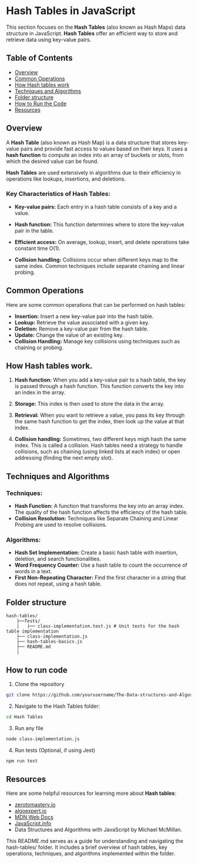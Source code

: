 # Hash Tables in JavaScript

This section focuses on the **Hash Tables** (also known as Hash Maps) data structure in JavaScript. **Hash Tables** offer an efficient way to store and retrieve data using key-value pairs.

## Table of Contents

- [Overview](#overview)
- [Common Operations](#data-structures-covered)
- [How Hash tables work](#How-hash-tables-work)
- [Techniques and Algorithms](#algorithms)
- [Folder structure](#folder-structure)
- [How to Run the Code](#how-to-use)
- [Resources](#resources)

## Overview

A **Hash Table** (also known as Hash Map) is a data structure that stores key-value pairs and provide fast access to values based on their keys. It uses a **hash function** to compute an index into an array of buckets or slots, from which the desired value can be found.

**Hash Tables** are used extensively in algorithms due to their efficiency in operations like lookups, insertions, and deletions.

### Key Characteristics of Hash Tables:

- **Key-value pairs:** Each entry in a hash table consists of a key and a value.

- **Hash function:** This function determines where to store the key-value pair in the table.

- **Efficient access:** On average, lookup, insert, and delete operations take constant time O(1).

- **Collision handling:** Collisions occur when different keys map to the same index. Common techniques include separate chaining and linear probing.

## Common Operations

Here are some common operations that can be performed on hash tables:

- **Insertion:** Insert a new key-value pair into the hash table.
- **Lookup:** Retrieve the value associated with a given key.
- **Deletion:** Remove a key-value pair from the hash table.
- **Update:** Change the value of an existing key.
- **Collision Handling:** Manage key collisions using techniques such as chaining or probing.

## How Hash tables work.

1. **Hash function:** When you add a key-value pair to a hash table, the key is passed through a hash function. This function converts the key into an index in the array.

2. **Storage:** This index is then used to store the data in the array.

3. **Retrieval:** When you want to retrieve a value, you pass its key through the same hash function to get the index, then look up the value at that index.

4. **Collision handling:** Sometimes, two different keys migh hash the same index. This is called a collision. Hash tables need a strategy to handle collisions, such as chaining (using linked lists at each index) or open addressing (finding the next empty slot).

## Techniques and Algorithms

### Techniques:

- **Hash Function:** A function that transforms the key into an array index. The quality of the hash function affects the efficiency of the hash table.
- **Collision Resolution:** Techniques like Separate Chaining and Linear Probing are used to resolve collisions.

### Algorithms:

- **Hash Set Implementation:** Create a basic hash table with insertion, deletion, and search functionalities.
- **Word Frequency Counter:** Use a hash table to count the occurrence of words in a text.
- **First Non-Repeating Character:** Find the first character in a string that does not repeat, using a hash table.

## Folder structure

```
hash-tables/
    ├──Tests/
    |   ├── class-implementation.test.js # Unit tests for the hash table implementation
    ├── class-implementation.js
    ├── hash-tables-basics.js
    ├── README.md
    |
```

## How to run code

1. Clone the repository

```sh
git clone https://github.com/yourusername/The-Data-structures-and-Algorithms-in-JavaScript.git
```

2. Navigate to the Hash Tables folder:

```sh
cd Hash Tables
```

3. Run any file

```sh
node class-implementation.js
```

4. Run tests (Optional, if using Jest)

```sh
npm run test
```

## Resources

Here are some helpful resources for learning more about **Hash tables**:

- [zerotomastery.io](https://zerotomastery.io/)
- [algoexpert.io](https://algoexpert.io/)
- [MDN Web Docs](https://developer.mozilla.org/en-US/)
- [JavaScript.info](https://javascript.info/)
- Data Structures and Algorithms with JavaScript by Michael McMillan.

This README.md serves as a guide for understanding and navigating the hash-tables/ folder. It includes a brief overview of hash tables, key operations, techniques, and algorithms implemented within the folder.
